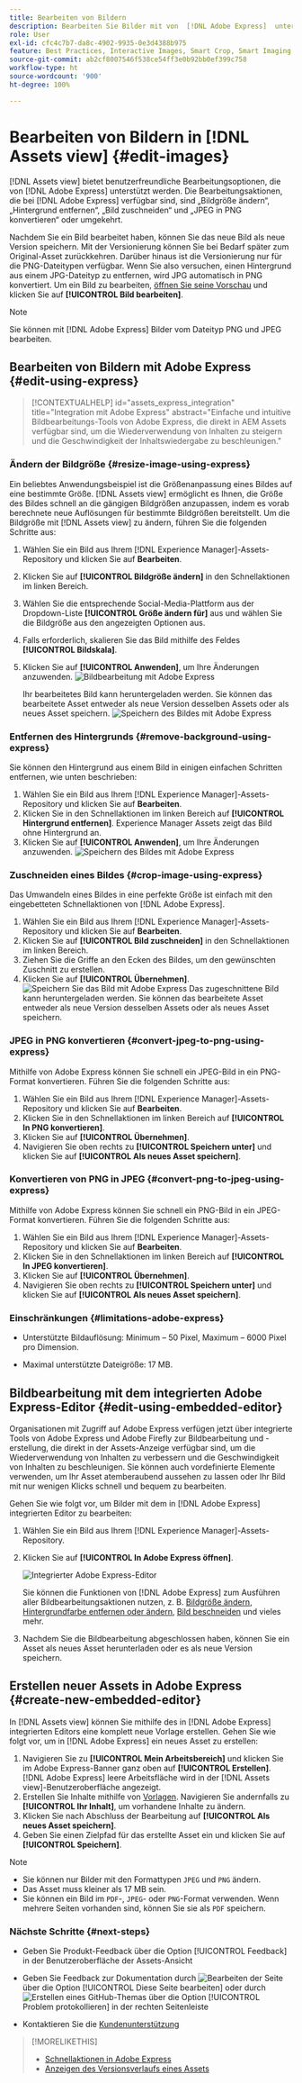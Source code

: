 ```yaml
---
title: Bearbeiten von Bildern
description: Bearbeiten Sie Bilder mit von  [!DNL Adobe Express]  unterstützten Optionen und speichern Sie aktualisierte Bilder als Versionen.
role: User
exl-id: cfc4c7b7-da8c-4902-9935-0e3d4388b975
feature: Best Practices, Interactive Images, Smart Crop, Smart Imaging
source-git-commit: ab2cf8007546f538ce54ff3e0b92bb0ef399c758
workflow-type: ht
source-wordcount: '900'
ht-degree: 100%

---
```


# Bearbeiten von Bildern in [!DNL Assets view] {#edit-images}

[!DNL Assets view] bietet benutzerfreundliche Bearbeitungsoptionen, die von [!DNL Adobe Express] unterstützt werden. Die Bearbeitungsaktionen, die bei [!DNL Adobe Express] verfügbar sind, sind „Bildgröße ändern“, „Hintergrund entfernen“, „Bild zuschneiden“ und „JPEG in PNG konvertieren“ oder umgekehrt.

Nachdem Sie ein Bild bearbeitet haben, können Sie das neue Bild als neue Version speichern. Mit der Versionierung können Sie bei Bedarf später zum Original-Asset zurückkehren. Darüber hinaus ist die Versionierung nur für die PNG-Dateitypen verfügbar. Wenn Sie also versuchen, einen Hintergrund aus einem JPG-Dateityp zu entfernen, wird JPG automatisch in PNG konvertiert. Um ein Bild zu bearbeiten, [öffnen Sie seine Vorschau](navigate-assets-view.md) und klicken Sie auf **[!UICONTROL Bild bearbeiten]**.

>[!NOTE]
>
>Sie können mit [!DNL Adobe Express] Bilder vom Dateityp PNG und JPEG bearbeiten.

<!--The editing actions that are available are Spot healing, Crop and straighten, Resize image, and Adjust image.-->

## Bearbeiten von Bildern mit Adobe Express {#edit-using-express}

>[!CONTEXTUALHELP]
>id="assets_express_integration"
>title="Integration mit Adobe Express"
>abstract="Einfache und intuitive Bildbearbeitungs-Tools von Adobe Express, die direkt in AEM Assets verfügbar sind, um die Wiederverwendung von Inhalten zu steigern und die Geschwindigkeit der Inhaltswiedergabe zu beschleunigen."

### Ändern der Bildgröße {#resize-image-using-express}

Ein beliebtes Anwendungsbeispiel ist die Größenanpassung eines Bildes auf eine bestimmte Größe. [!DNL Assets view] ermöglicht es Ihnen, die Größe des Bildes schnell an die gängigen Bildgrößen anzupassen, indem es vorab berechnete neue Auflösungen für bestimmte Bildgrößen bereitstellt. Um die Bildgröße mit [!DNL Assets view] zu ändern, führen Sie die folgenden Schritte aus:

1. Wählen Sie ein Bild aus Ihrem [!DNL Experience Manager]-Assets-Repository und klicken Sie auf **Bearbeiten**.
2. Klicken Sie auf **[!UICONTROL Bildgröße ändern]** in den Schnellaktionen im linken Bereich.
3. Wählen Sie die entsprechende Social-Media-Plattform aus der Dropdown-Liste **[!UICONTROL Größe ändern für]** aus und wählen Sie die Bildgröße aus den angezeigten Optionen aus.
4. Falls erforderlich, skalieren Sie das Bild mithilfe des Feldes **[!UICONTROL Bildskala]**.
5. Klicken Sie auf **[!UICONTROL Anwenden]**, um Ihre Änderungen anzuwenden.
   ![Bildbearbeitung mit Adobe Express](assets/adobe-express-resize-image.png)

   Ihr bearbeitetes Bild kann heruntergeladen werden. Sie können das bearbeitete Asset entweder als neue Version desselben Assets oder als neues Asset speichern.
   ![Speichern des Bildes mit Adobe Express](assets/adobe-express-resize-save.png)

### Entfernen des Hintergrunds {#remove-background-using-express}

Sie können den Hintergrund aus einem Bild in einigen einfachen Schritten entfernen, wie unten beschrieben:

1. Wählen Sie ein Bild aus Ihrem [!DNL Experience Manager]-Assets-Repository und klicken Sie auf **Bearbeiten**.
2. Klicken Sie in den Schnellaktionen im linken Bereich auf **[!UICONTROL Hintergrund entfernen]**. Experience Manager Assets zeigt das Bild ohne Hintergrund an.
3. Klicken Sie auf **[!UICONTROL Anwenden]**, um Ihre Änderungen anzuwenden.
   ![Speichern des Bildes mit Adobe Express](assets/adobe-express-remove-background.png)

### Zuschneiden eines Bildes {#crop-image-using-express}

Das Umwandeln eines Bildes in eine perfekte Größe ist einfach mit den eingebetteten Schnellaktionen von [!DNL Adobe Express].

1. Wählen Sie ein Bild aus Ihrem [!DNL Experience Manager]-Assets-Repository und klicken Sie auf **Bearbeiten**.
2. Klicken Sie auf **[!UICONTROL Bild zuschneiden]** in den Schnellaktionen im linken Bereich.
3. Ziehen Sie die Griffe an den Ecken des Bildes, um den gewünschten Zuschnitt zu erstellen.
4. Klicken Sie auf **[!UICONTROL Übernehmen]**.
   ![Speichern Sie das Bild mit Adobe Express](assets/adobe-express-crop-image.png)
Das zugeschnittene Bild kann heruntergeladen werden. Sie können das bearbeitete Asset entweder als neue Version desselben Assets oder als neues Asset speichern.

### JPEG in PNG konvertieren {#convert-jpeg-to-png-using-express}

Mithilfe von Adobe Express können Sie schnell ein JPEG-Bild in ein PNG-Format konvertieren. Führen Sie die folgenden Schritte aus:

1. Wählen Sie ein Bild aus Ihrem [!DNL Experience Manager]-Assets-Repository und klicken Sie auf **Bearbeiten**.
2. Klicken Sie in den Schnellaktionen im linken Bereich auf **[!UICONTROL In PNG konvertieren]**.
   <!--![Convert to PNG with Adobe Express](/help/using/assets/adobe-express-convert-image.png)-->
3. Klicken Sie auf **[!UICONTROL Übernehmen]**.
4. Navigieren Sie oben rechts zu **[!UICONTROL Speichern unter]** und klicken Sie auf **[!UICONTROL Als neues Asset speichern]**.

### Konvertieren von PNG in JPEG {#convert-png-to-jpeg-using-express}

Mithilfe von Adobe Express können Sie schnell ein PNG-Bild in ein JPEG-Format konvertieren. Führen Sie die folgenden Schritte aus:

1. Wählen Sie ein Bild aus Ihrem [!DNL Experience Manager]-Assets-Repository und klicken Sie auf **Bearbeiten**.
2. Klicken Sie in den Schnellaktionen im linken Bereich auf **[!UICONTROL In JPEG konvertieren]**.
3. Klicken Sie auf **[!UICONTROL Übernehmen]**.
4. Navigieren Sie oben rechts zu **[!UICONTROL Speichern unter]** und klicken Sie auf **[!UICONTROL Als neues Asset speichern]**.

### Einschränkungen {#limitations-adobe-express}

* Unterstützte Bildauflösung: Minimum – 50 Pixel, Maximum – 6000 Pixel pro Dimension.

* Maximal unterstützte Dateigröße: 17 MB.

## Bildbearbeitung mit dem integrierten Adobe Express-Editor {#edit-using-embedded-editor}

Organisationen mit Zugriff auf Adobe Express verfügen jetzt über integrierte Tools von Adobe Express und Adobe Firefly zur Bildbearbeitung und -erstellung, die direkt in der Assets-Anzeige verfügbar sind, um die Wiederverwendung von Inhalten zu verbessern und die Geschwindigkeit von Inhalten zu beschleunigen. Sie können auch vordefinierte Elemente verwenden, um Ihr Asset atemberaubend aussehen zu lassen oder Ihr Bild mit nur wenigen Klicks schnell und bequem zu bearbeiten.

Gehen Sie wie folgt vor, um Bilder mit dem in [!DNL Adobe Express] integrierten Editor zu bearbeiten:

1. Wählen Sie ein Bild aus Ihrem [!DNL Experience Manager]-Assets-Repository.
1. Klicken Sie auf **[!UICONTROL In Adobe Express öffnen]**.

   ![Integrierter Adobe Express-Editor](assets/embedded-editor.png)

   Sie können die Funktionen von [!DNL Adobe Express] zum Ausführen aller Bildbearbeitungsaktionen nutzen, z. B. [Bildgröße ändern](https://helpx.adobe.com/de/express/using/resize-image.html), [Hintergrundfarbe entfernen oder ändern](https://helpx.adobe.com/de/express/using/remove-background.html), [Bild beschneiden](https://helpx.adobe.com/de/express/using/crop-image.html) und vieles mehr.

1. Nachdem Sie die Bildbearbeitung abgeschlossen haben, können Sie ein Asset als neues Asset herunterladen oder es als neue Version speichern.

## Erstellen neuer Assets in Adobe Express {#create-new-embedded-editor}

In [!DNL Assets view] können Sie mithilfe des in [!DNL Adobe Express] integrierten Editors eine komplett neue Vorlage erstellen. Gehen Sie wie folgt vor, um in [!DNL Adobe Express] ein neues Asset zu erstellen:

1. Navigieren Sie zu **[!UICONTROL Mein Arbeitsbereich]** und klicken Sie im Adobe Express-Banner ganz oben auf **[!UICONTROL Erstellen]**. [!DNL Adobe Express] leere Arbeitsfläche wird in der [!DNL Assets view]-Benutzeroberfläche angezeigt.
1. Erstellen Sie Inhalte mithilfe von [Vorlagen](https://helpx.adobe.com/de/express/using/work-with-templates.html). Navigieren Sie andernfalls zu **[!UICONTROL Ihr Inhalt]**, um vorhandene Inhalte zu ändern.
1. Klicken Sie nach Abschluss der Bearbeitung auf **[!UICONTROL Als neues Asset speichern]**.
1. Geben Sie einen Zielpfad für das erstellte Asset ein und klicken Sie auf **[!UICONTROL Speichern]**.

>[!NOTE]
>
>* Sie können nur Bilder mit den Formattypen `JPEG` und `PNG` ändern.
>* Das Asset muss kleiner als 17 MB sein.
>* Sie können ein Bild im `PDF`-, `JPEG`- oder `PNG`-Format verwenden. Wenn mehrere Seiten vorhanden sind, können Sie sie als `PDF` speichern.

<!--
## Edit images using [!DNL Adobe Photoshop Express] {#edit-using-photoshop-express}

<!--
After editing an image, you can save the new image as a new version. Versioning helps you to revert to the original asset later, if needed. To edit an image, [open its preview](navigate-assets-view.md#preview-assets) and click **[!UICONTROL Edit Image]** ![edit icon](assets/do-not-localize/edit-icon.png) from the rail on the right.

![Options to edit an image](assets/edit-image2.png)

*Figure: The options to edit images are powered by [!DNL Adobe Photoshop Express].*
-->
<!--
### Touch up images {#spot-heal-images-using-photoshop-express}

If there are minor spots or small objects on an image, you can edit and remove the spots using the spot healing feature provided by Adobe Photoshop.

The brush samples the retouched area and makes the repaired pixels blend seamlessly into the rest of the image. Use a brush size that is only slightly larger than the spot you want to fix.

![Spot healing edit option](assets/edit-spot-healing.png)

<!-- 
TBD: See if we should give backlinks to PS docs for these concepts.
For more information about how Spot Healing works in Photoshop, see [retouching and repairing photos](https://helpx.adobe.com/photoshop/using/retouching-repairing-images.html). 
-->
<!-- 
### Crop and straighten images {#crop-straighten-images-using-photoshop-express}

Using the crop and straighten option that you can do basic cropping, rotate image, flip it horizontally or vertically, and crop it to dimensions suitable for popular social media websites.

To save your edits, click **[!UICONTROL Crop Image]**. After editing, you can save the new image as a version.

![Option to crop and straighten](assets/edit-crop-straighten.png)

Many default options let you crop your image to the best proportions that fit various social media profiles and posts.

### Resize image {#resize-image-using-photoshop-express}

You can view the common photo sizes in centimeters or inches to know the dimensions. By default, the resizing method retains the aspect ratio. To manually override the aspect ratio, click ![](assets/do-not-localize/lock-closed-icon.png).

Enter the dimensions and click **[!UICONTROL Resize Image]** to resize the image. Before you save the changes as a version, you can either undo all the changes done before saving by clicking [!UICONTROL Undo] or you can change the specific step in the editing process by clicking [!UICONTROL Revert].

![Options when resizing an image](assets/resize-image.png)

### Adjust image {#adjust-image-using-photoshop-express}

[!DNL Assets view] lets you adjust the color, tone, contrast, and more, with just a few clicks. Click **[!UICONTROL Adjust image]** in the edit window. The following options are available in the right sidebar:

* **Popular**: [!UICONTROL High Contrast & Detail], [!UICONTROL Desaturated Contrast], [!UICONTROL Aged Photo], [!UICONTROL B&W Soft], and [!UICONTROL B&W Sepia Tone].
* **Color**: [!UICONTROL Natural], [!UICONTROL Bright], [!UICONTROL High Contrast], [!UICONTROL High Contrast & Detail], [!UICONTROL Vivid], and [!UICONTROL Matte].
* **Creative**: [!UICONTROL Desaturated Contrast], [!UICONTROL Cool Light], [!UICONTROL Turquoise & Red], [!UICONTROL Soft Mist], [!UICONTROL Vintage Instant], [!UICONTROL Warm Contrast], [!UICONTROL Flat & Green], [!UICONTROL Red Lift Matte], [!UICONTROL Warm Shadows], and [!UICONTROL Aged Photo].
* **B&W**: [!UICONTROL B&W Landscape], [!UICONTROL B&W High Contrast], [!UICONTROL B&W Punch], [!UICONTROL B&W Low Contrast], [!UICONTROL B&W Flat], [!UICONTROL B&W Soft], [!UICONTROL B&W Infrared], [!UICONTROL B&W Selenium Tone], [!UICONTROL B&W Sepia Tone], and [!UICONTROL B&W Split Tone].
* **Vignetting**: [!UICONTROL None], [!UICONTROL Light], [!UICONTROL Medium], and [!UICONTROL Heavy].

![Adjust image by editing](assets/adjust-image.png)

<!--
TBD: Insert a video of the available social media options.
-->

### Nächste Schritte {#next-steps}

* Geben Sie Produkt-Feedback über die Option [!UICONTROL Feedback] in der Benutzeroberfläche der Assets-Ansicht

* Geben Sie Feedback zur Dokumentation durch ![Bearbeiten der Seite](assets/do-not-localize/edit-page.png) über die Option [!UICONTROL Diese Seite bearbeiten] oder durch ![Erstellen eines GitHub-Themas](assets/do-not-localize/github-issue.png) über die Option [!UICONTROL Problem protokollieren] in der rechten Seitenleiste

* Kontaktieren Sie die [Kundenunterstützung](https://experienceleague.adobe.com/?support-solution=General&amp;lang=de#support)

>[!MORELIKETHIS]
>
>* [Schnellaktionen in Adobe Express](https://helpx.adobe.com/de/express/using/resize-image.html)
>* [Anzeigen des Versionsverlaufs eines Assets](navigate-assets-view.md)
